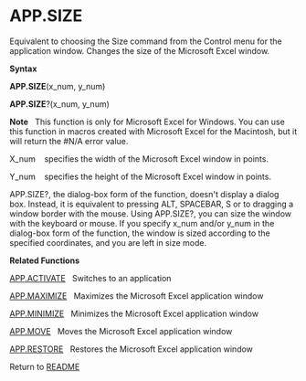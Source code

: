 # APP.SIZE

Equivalent to choosing the Size command from the Control menu for the
application window. Changes the size of the Microsoft Excel window.

**Syntax**

**APP.SIZE**(x\_num, y\_num)

**APP.SIZE**?(x\_num, y\_num)

**Note**&nbsp;&nbsp;&nbsp;This function is only for Microsoft Excel for
Windows. You can use this function in macros created with Microsoft
Excel for the Macintosh, but it will return the \#N/A error value.

X\_num&nbsp;&nbsp;&nbsp;&nbsp;specifies the width of the Microsoft Excel
window in points.

Y\_num&nbsp;&nbsp;&nbsp;&nbsp;specifies the height of the Microsoft
Excel window in points.

APP.SIZE?, the dialog-box form of the function, doesn't display a dialog
box. Instead, it is equivalent to pressing ALT, SPACEBAR, S or to
dragging a window border with the mouse. Using APP.SIZE?, you can size
the window with the keyboard or mouse. If you specify x\_num and/or
y\_num in the dialog-box form of the function, the window is sized
according to the specified coordinates, and you are left in size mode.

**Related Functions**

[APP.ACTIVATE](APP.ACTIVATE.md)&nbsp;&nbsp;&nbsp;Switches to an application

[APP.MAXIMIZE](APP.MAXIMIZE.md)&nbsp;&nbsp;&nbsp;Maximizes the Microsoft Excel application
window

[APP.MINIMIZE](APP.MINIMIZE.md)&nbsp;&nbsp;&nbsp;Minimizes the Microsoft Excel application
window

[APP.MOVE](APP.MOVE.md)&nbsp;&nbsp;&nbsp;Moves the Microsoft Excel application window

[APP.RESTORE](APP.RESTORE.md)&nbsp;&nbsp;&nbsp;Restores the Microsoft Excel application
window



Return to [README](README.md#A)

